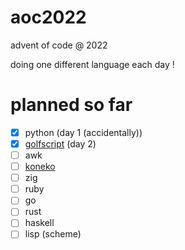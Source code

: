 # aoc2022
advent of code @ 2022

doing one different language each day !

# planned so far

- [x] python (day 1 (accidentally))
- [x] [golfscript](http://www.golfscript.com/golfscript/) (day 2)
- [ ] awk
- [ ] [koneko](https://github.com/obfusk/koneko)
- [ ] zig
- [ ] ruby
- [ ] go
- [ ] rust
- [ ] haskell
- [ ] lisp (scheme)
